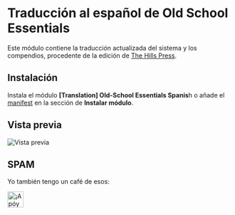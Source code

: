 # Traducción al español de Old School Essentials

Este módulo contiene la traducción actualizada del sistema y los compendios, procedente de la edición de [The Hills Press](https://www.thehillspress.es/).

## Instalación

Instala el módulo **[Translation] Old-School Essentials Spanis**h o añade el [manifest](https://raw.githubusercontent.com/WallaceMcGregor/ose-translation-es/main/module.json) en la sección de **Instalar módulo**.

## Vista previa

![Vista previa](https://i.imgur.com/xpUiZOa.jpg)

## SPAM

Yo también tengo un café de esos:

<a href='https://ko-fi.com/wallacemcgregor666' target='_blank'><img height='36' style='border:0px;height:36px;' src='https://cdn.ko-fi.com/cdn/kofi2.png?v=2' border='0' alt='¡Apóyame en Ko-Fi!' /></a>
